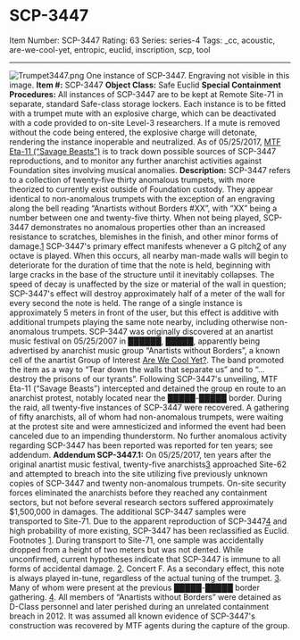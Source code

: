 # SCP-3447
Item Number: SCP-3447
Rating: 63
Series: series-4
Tags: _cc, acoustic, are-we-cool-yet, entropic, euclid, inscription, scp, tool

---

![Trumpet3447.png](https://scp-wiki.wdfiles.com/local--files/scp-3447/Trumpet3447.png)
One instance of SCP-3447. Engraving not visible in this image.
**Item #:** SCP-3447
**Object Class:** Safe Euclid
**Special Containment Procedures:** All instances of SCP-3447 are to be kept at Remote Site-71 in separate, standard Safe-class storage lockers. Each instance is to be fitted with a trumpet mute with an explosive charge, which can be deactivated with a code provided to on-site Level-3 researchers. If a mute is removed without the code being entered, the explosive charge will detonate, rendering the instance inoperable and neutralized.
As of 05/25/2017, [MTF Eta-11 (“Savage Beasts”)](http://www.scp-wiki.net/task-forces#eta-11) is to track down possible sources of SCP-3447 reproductions, and to monitor any further anarchist activities against Foundation sites involving musical anomalies.
**Description:** SCP-3447 refers to a collection of twenty-five thirty anomalous trumpets, with more theorized to currently exist outside of Foundation custody. They appear identical to non-anomalous trumpets with the exception of an engraving along the bell reading “Anartists without Borders #XX”, with “XX” being a number between one and twenty-five thirty. When not being played, SCP-3447 demonstrates no anomalous properties other than an increased resistance to scratches, blemishes in the finish, and other minor forms of damage.[1](javascript:;)
SCP-3447's primary effect manifests whenever a G pitch[2](javascript:;) of any octave is played. When this occurs, all nearby man-made walls will begin to deteriorate for the duration of time that the note is held, beginning with large cracks in the base of the structure until it inevitably collapses. The speed of decay is unaffected by the size or material of the wall in question; SCP-3447's effect will destroy approximately half of a meter of the wall for every second the note is held. The range of a single instance is approximately 5 meters in front of the user, but this effect is additive with additional trumpets playing the same note nearby, including otherwise non-anomalous trumpets.
SCP-3447 was originally discovered at an anartist music festival on 05/25/2007 in ██████, █████, apparently being advertised by anarchist music group “Anartists without Borders”, a known cell of the anartist Group of Interest [Are We Cool Yet?](http://www.scp-wiki.net/are-we-cool-yet-hub). The band promoted the item as a way to “Tear down the walls that separate us” and to “…destroy the prisons of our tyrants”. Following SCP-3447's unveiling, MTF Eta-11 (“Savage Beasts”) intercepted and detained the group en route to an anarchist protest, notably located near the █████-█████ border. During the raid, all twenty-five instances of SCP-3447 were recovered. A gathering of fifty anarchists, all of whom had non-anomalous trumpets, were waiting at the protest site and were amnesticized and informed the event had been canceled due to an impending thunderstorm. No further anomalous activity regarding SCP-3447 has been reported was reported for ten years; see addendum.
**Addendum SCP-3447.1:** On 05/25/2017, ten years after the original anartist music festival, twenty-five anarchists[3](javascript:;) approached Site-62 and attempted to breach into the site utilizing five previously unknown copies of SCP-3447 and twenty non-anomalous trumpets. On-site security forces eliminated the anarchists before they reached any containment sectors, but not before several research sectors suffered approximately $1,500,000 in damages. The additional SCP-3447 samples were transported to Site-71.
Due to the apparent reproduction of SCP-3447[4](javascript:;) and high probability of more existing, SCP-3447 has been reclassified as Euclid.
Footnotes
[1](javascript:;). During transport to Site-71, one sample was accidentally dropped from a height of two meters but was not dented. While unconfirmed, current hypotheses indicate that SCP-3447 is immune to all forms of accidental damage.
[2](javascript:;). Concert F. As a secondary effect, this note is always played in-tune, regardless of the actual tuning of the trumpet.
[3](javascript:;). Many of whom were present at the previous █████-█████ border gathering.
[4](javascript:;). All members of “Anartists without Borders” were detained as D-Class personnel and later perished during an unrelated containment breach in 2012. It was assumed all known evidence of SCP-3447's construction was recovered by MTF agents during the capture of the group.